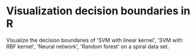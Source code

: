 # Visualization decision boundaries in R

Visualize the decision boundaries of 'SVM with linear kernel', 'SVM with RBF kernel', 'Neural network', 'Random forest' on a spiral data set. 



